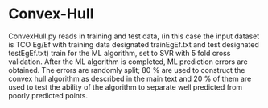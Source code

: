 # Convex-Hull
ConvexHull.py reads in training and test data, (in this case the input dataset is TCO Eg/Ef with training data designated trainEgEf.txt and test designated testEgEf.txt) train for the ML algorithm, set to SVR with 5 fold cross validation.  After the ML algorithm is completed, ML prediction errors are obtained.  The errors are randomly split; 80 % are used to construct the convex hull algorithm as described in the main text and 20 % of them are used to test the ability of the algorithm to separate well predicted from poorly predicted points.
